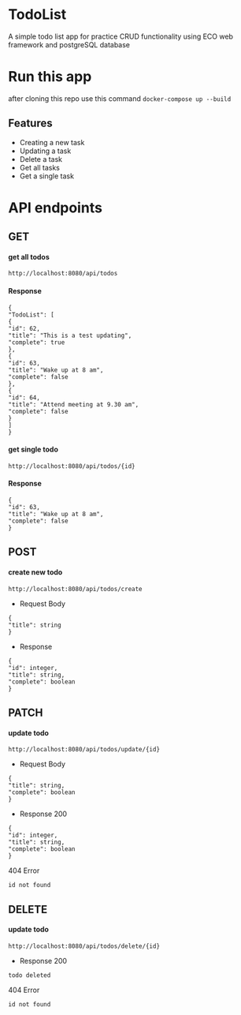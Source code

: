 
# TodoList
A simple todo list app for practice CRUD functionality using ECO web framework and postgreSQL database

# Run this app
after cloning this repo use this command
`
docker-compose up --build  
`
## Features

- Creating a new task
- Updating a task
- Delete a task
- Get all tasks
- Get a single task

# API endpoints
## GET
#### get all todos
`http://localhost:8080/api/todos`
#### Response

```
{
"TodoList": [
{
"id": 62,
"title": "This is a test updating",
"complete": true
},
{
"id": 63,
"title": "Wake up at 8 am",
"complete": false
},
{
"id": 64,
"title": "Attend meeting at 9.30 am",
"complete": false
}
]
}
```
#### get single todo
`http://localhost:8080/api/todos/{id}`
#### Response

```
{
"id": 63,
"title": "Wake up at 8 am",
"complete": false
}
```

## POST
#### create new todo
`http://localhost:8080/api/todos/create`
- Request Body
```
{
"title": string
}
```
- Response
```
{
"id": integer,
"title": string,
"complete": boolean
}
```

## PATCH
#### update todo
`http://localhost:8080/api/todos/update/{id}`
- Request Body
```
{
"title": string,
"complete": boolean
}
```
- Response
200
```
{
"id": integer,
"title": string,
"complete": boolean
}
```
404 Error
```
id not found
```

## DELETE
#### update todo
`http://localhost:8080/api/todos/delete/{id}`
- Response
200
```
todo deleted
```
404 Error
```
id not found
```